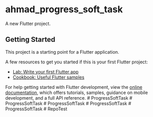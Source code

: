# ahmad_progress_soft_task

A new Flutter project.

## Getting Started

This project is a starting point for a Flutter application.

A few resources to get you started if this is your first Flutter project:

- [Lab: Write your first Flutter app](https://docs.flutter.dev/get-started/codelab)
- [Cookbook: Useful Flutter samples](https://docs.flutter.dev/cookbook)

For help getting started with Flutter development, view the
[online documentation](https://docs.flutter.dev/), which offers tutorials,
samples, guidance on mobile development, and a full API reference.
#   P r o g r e s s S o f t T a s k  
 #   P r o g r e s s S o f t T a s k  
 #   P r o g r e s s S o f t T a s k  
 #   P r o g r e s s S o f t T a s k  
 #   P r o g r e s s S o f t T a s k  
 #   R e p o T e s t  
 